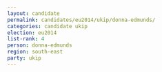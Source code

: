 ```yaml
---
layout: candidate
permalink: candidates/eu2014/ukip/donna-edmunds/
categories: candidate ukip
election: eu2014
list-rank: 4
person: donna-edmunds
region: south-east
party: ukip
---
```

